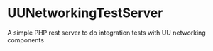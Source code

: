 # UUNetworkingTestServer
A simple PHP rest server to do integration tests with UU networking components
